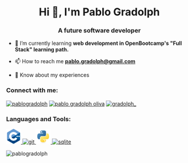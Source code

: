 <h1 align="center">Hi 👋, I'm Pablo Gradolph</h1>
<h3 align="center">A future software developer</h3>

- 🌱 I’m currently learning **web development in OpenBootcamp's "Full Stack" learning path.**

- 📫 How to reach me **pablo.gradolph@gmail.com**

- 📄 Know about my experiences 

<h3 align="left">Connect with me:</h3>
<p align="left">
<a href="https://twitter.com/pablogradolph" target="blank"><img align="center" src="https://raw.githubusercontent.com/rahuldkjain/github-profile-readme-generator/master/src/images/icons/Social/twitter.svg" alt="pablogradolph" height="30" width="40" /></a>
<a href="https://linkedin.com/in/pablo gradolph oliva" target="blank"><img align="center" src="https://raw.githubusercontent.com/rahuldkjain/github-profile-readme-generator/master/src/images/icons/Social/linked-in-alt.svg" alt="pablo gradolph oliva" height="30" width="40" /></a>
<a href="https://instagram.com/gradolph_" target="blank"><img align="center" src="https://raw.githubusercontent.com/rahuldkjain/github-profile-readme-generator/master/src/images/icons/Social/instagram.svg" alt="gradolph_" height="30" width="40" /></a>
</p>

<h3 align="left">Languages and Tools:</h3>
<p align="left"> <a href="https://www.w3schools.com/cpp/" target="_blank" rel="noreferrer"> <img src="https://raw.githubusercontent.com/devicons/devicon/master/icons/cplusplus/cplusplus-original.svg" alt="cplusplus" width="40" height="40"/> </a> <a href="https://git-scm.com/" target="_blank" rel="noreferrer"> <img src="https://www.vectorlogo.zone/logos/git-scm/git-scm-icon.svg" alt="git" width="40" height="40"/> </a> <a href="https://www.python.org" target="_blank" rel="noreferrer"> <img src="https://raw.githubusercontent.com/devicons/devicon/master/icons/python/python-original.svg" alt="python" width="40" height="40"/> </a> <a href="https://www.sqlite.org/" target="_blank" rel="noreferrer"> <img src="https://www.vectorlogo.zone/logos/sqlite/sqlite-icon.svg" alt="sqlite" width="40" height="40"/> </a> </p>

<p><img align="center" src="https://github-readme-stats.vercel.app/api/top-langs?username=pablogradolph&show_icons=true&locale=en&layout=compact" alt="pablogradolph" /></p>
